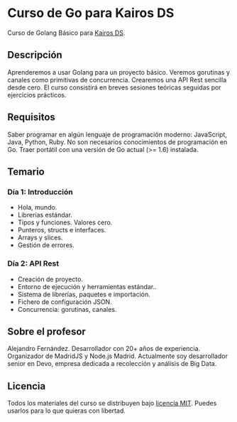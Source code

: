 # Curso de Go para Kairos DS

Curso de Golang Básico para [Kairos DS](https://www.kairosds.com/).

## Descripción

Aprenderemos a usar Golang para un proyecto básico. Veremos gorutinas y canales como primitivas de concurrencia. Crearemos una API Rest sencilla desde cero. El curso consistirá en breves sesiones teóricas seguidas por ejercicios prácticos.

## Requisitos 

Saber programar en algún lenguaje de programación moderno: JavaScript, Java, Python, Ruby. No son necesarios conocimientos de programación en Go. Traer portátil con una versión de Go actual (>= 1.6) instalada.

## Temario

### Día 1: Introducción

* Hola, mundo.
* Librerías estándar.
* Tipos y funciones. Valores cero.
* Punteros, structs e interfaces.
* Arrays y slices.
* Gestión de errores.

### Día 2: API Rest

* Creación de proyecto.
* Entorno de ejecución y herramientas estándar..
* Sistema de librerías, paquetes e importación.
* Fichero de configuración JSON.
* Concurrencia: gorutinas, canales.

## Sobre el profesor

Alejandro Fernández. Desarrollador con 20+ años de experiencia. Organizador de MadridJS y Node.js Madrid. Actualmente soy desarrollador senior en Devo, empresa dedicada a recolección y análisis de Big Data.

## Licencia

Todos los materiales del curso se distribuyen bajo
[licencia MIT](./LICENSE.md).
Puedes usarlos para lo que quieras con libertad.

